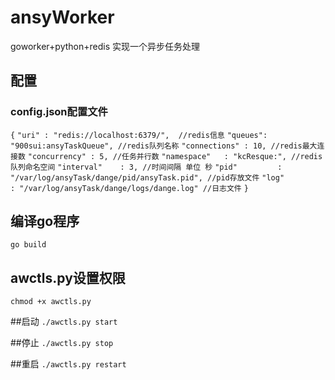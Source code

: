 # ansyWorker

goworker+python+redis 实现一个异步任务处理

## 配置
### config.json配置文件

```{```
  ```"uri" : "redis://localhost:6379/",  //redis信息```
  ```"queues": "900sui:ansyTaskQueue", //redis队列名称```
  ```"connections" : 10, //redis最大连接数```
  ```"concurrency" : 5, //任务并行数```
  ```"namespace"   : "kcResque:", //redis队列命名空间```
  ```"interval"    : 3, //时间间隔 单位 秒```
  ```"pid"         : "/var/log/ansyTask/dange/pid/ansyTask.pid", //pid存放文件```
  ```"log"         : "/var/log/ansyTask/dange/logs/dange.log" //日志文件```
```}```

## 编译go程序
`go build`

## awctls.py设置权限
`chmod +x awctls.py`

##启动
`./awctls.py start`

##停止
`./awctls.py stop`

##重启
`./awctls.py restart`

